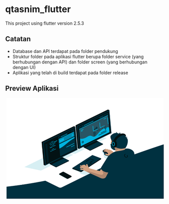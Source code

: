 # qtasnim_flutter

This project using flutter version 2.5.3

## Catatan

- Database dan API terdapat pada folder pendukung
- Struktur folder pada aplikasi flutter berupa folder service (yang berhubungan dengan API) dan folder screen (yang berhubungan dengan UI)
- Aplikasi yang telah di build terdapat pada folder release

## Preview Aplikasi
<img align="right" alt="GIF" src="https://github.com/DerryIkhsan/DerryIkhsan/blob/main/code.gif?raw=true" width="500" height="320" />

